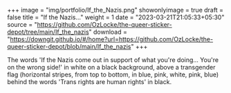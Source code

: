 +++
image = "img/portfolio/If_the_Nazis.png"
showonlyimage = true
draft = false
title = "If the Nazis..."
weight = 1
date = "2023-03-21T21:05:33+05:30"
source = "https://github.com/OzLocke/the-queer-sticker-depot/tree/main/If_the_nazis"
download = "https://downgit.github.io/#/home?url=https://github.com/OzLocke/the-queer-sticker-depot/blob/main/If_the_nazis"
+++

<!--more-->

The words 'If the Nazis come out in support of what you're doing... You're on the wrong side!' in white on a black background, above a transgender flag (horizontal stripes, from top to bottom, in blue, pink, white, pink, blue) behind the words 'Trans rights are human rights' in black.